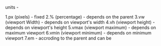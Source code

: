 units - 

1.px (pixels) - fixed
2.% (percentage) - depends on the parent
3.vw (viewport Width) - depends on viewport's width
4.vh (viewport height) - depends on viewport's height
5.vmax (viewport maximum) - depends on maximum viewport
6.vmin (viewport minimum) - depends on minimum viewport 
7.em - accroding to the parent and can be  